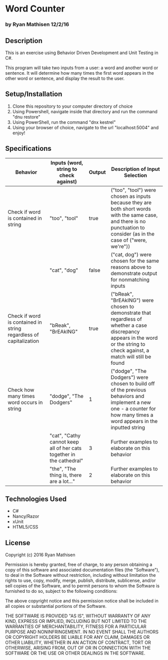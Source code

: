# Word Counter
### by Ryan Mathisen 12/2/16

## Description

This is an exercise using Behavior Driven Development and Unit Testing in C#.

This program will take two inputs from a user: a word and another word or sentence. It will determine how many times the first word appears in the other word or sentence, and display the result to the user.

## Setup/Installation
1. Clone this repository to your computer directory of choice
2. Using Powershell, navigate inside that directory and run the command "dnu restore"
3. Using PowerShell, run the command "dnx kestrel"
4. Using your browser of choice, navigate to the url "localhost:5004" and enjoy!

## Specifications

| Behavior                                                          | Inputs (word, string to check against)                                | Output   | Description of Input Selection                                                                                                                                                 |
|-------------------------------------------------------------------|-----------------------------------------------------------------------|----------|--------------------------------------------------------------------------------------------------------------------------------------------------------------------------------|
| Check if word is contained in string                              | "too", "tool"                                                         | true     | ("too", "tool") were chosen as inputs because they are both short words with the same case, and there is no punctuation to consider (as in the case of ("were, we're"))        |
|                                                                   | "cat", "dog"                                                          | false    | ("cat, dog") were chosen for the same reasons above to demonstrate output for nonmatching inputs                                                                               |
| Check if word is contained in string regardless of capitalization | "bReak", "BrEAkING"                                                   | true     | ("bReak", "BrEAkING") were chosen to demonstrate that regardless of whether a case discrepancy appears in the word or the string to check against, a match will still be found |
| Check how many times word occurs in string                        | "dodge", "The Dodgers"                                                | 1        | ("dodge", "The Dodgers") were chosen to build off of the previous behaviors and implement a new one - a counter for how many times a word appears in the inputted string       |
|                                                                   | "cat", "Cathy cannot keep all of her cats together in the cathedral"  | 3        | Further examples to elaborate on this behavior                                                                                                                                 |
|                                                                   | "the", "The thing is, there are a lot..."                             | 2        | Further examples to elaborate on this behavior                                                                                                                                 |

## Technologies Used
* C#
* Nancy/Razor
* xUnit
* HTML5/CSS

## License
Copyright (c) 2016 Ryan Mathisen

Permission is hereby granted, free of charge, to any person obtaining a copy of this software and associated documentation files (the "Software"), to deal in the Software without restriction, including without limitation the rights to use, copy, modify, merge, publish, distribute, sublicense, and/or sell copies of the Software, and to permit persons to whom the Software is furnished to do so, subject to the following conditions:

The above copyright notice and this permission notice shall be included in all copies or substantial portions of the Software.

THE SOFTWARE IS PROVIDED "AS IS", WITHOUT WARRANTY OF ANY KIND, EXPRESS OR IMPLIED, INCLUDING BUT NOT LIMITED TO THE WARRANTIES OF MERCHANTABILITY, FITNESS FOR A PARTICULAR PURPOSE AND NONINFRINGEMENT. IN NO EVENT SHALL THE AUTHORS OR COPYRIGHT HOLDERS BE LIABLE FOR ANY CLAIM, DAMAGES OR OTHER LIABILITY, WHETHER IN AN ACTION OF CONTRACT, TORT OR OTHERWISE, ARISING FROM, OUT OF OR IN CONNECTION WITH THE SOFTWARE OR THE USE OR OTHER DEALINGS IN THE SOFTWARE.

